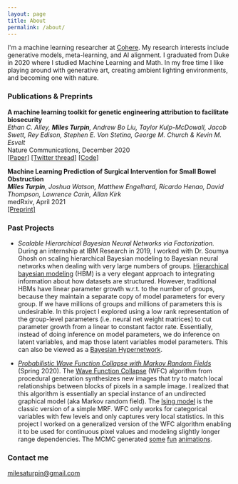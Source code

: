 ```yaml
---
layout: page
title: About
permalink: /about/
---
```


I'm a machine learning researcher at [Cohere](https://www.cohere.ai). My research interests include generative models, meta-learning, and AI alignment. I graduated from Duke in 2020 where I studied Machine Learning and Math. In my free time I like playing around with generative art, creating ambient lighting environments, and becoming one with nature.
 
### Publications & Preprints

**A machine learning toolkit for genetic engineering attribution to facilitate biosecurity**\
_Ethan C. Alley, **Miles Turpin**, Andrew Bo Liu, Taylor Kulp-McDowall, Jacob Swett, Rey Edison, Stephen E. Von Stetina, George M. Church & Kevin M. Esvelt_\
Nature Communications, December 2020\
[[Paper]](https://www.nature.com/articles/s41467-020-19612-0) [[Twitter thread]](https://twitter.com/kesvelt/status/1336500662851526662) [[Code]](https://github.com/altLabs/attrib)

**Machine Learning Prediction of Surgical Intervention for Small Bowel Obstruction**\
_**Miles Turpin**, Joshua Watson, Matthew Engelhard, Ricardo Henao, David Thompson, Lawrence Carin, Allan Kirk_\
medRxiv, April 2021\
[[Preprint]](https://www.medrxiv.org/content/10.1101/2021.04.13.21255428v1)

### Past Projects

* _Scalable Hierarchical Bayesian Neural Networks via Factorization._ During an internship at IBM Research in 2019, I worked with Dr. Soumya Ghosh on scaling hierarchical Bayesian modeling to Bayesian neural networks when dealing with very large numbers of groups. [Hierarchical bayesian modeling](https://en.wikipedia.org/wiki/Bayesian_hierarchical_modeling) (HBM) is a very elegant approach to integrating information about how datasets are structured. However, traditional HBMs have linear parameter growth w.r.t. to the number of groups, because they maintain a separate copy of model parameters for every group. If we have millions of groups and millions of parameters this is undesirable. In this project I explored using a low rank representation of the group-level parameters (i.e. neural net weight matrices) to cut parameter growth from a linear to constant factor rate. Essentially, instead of doing inference on model parameters, we do inference on latent variables, and map those latent variables model parameters. This can also be viewed as a [Bayesian Hypernetwork](https://arxiv.org/abs/1710.04759).

* _[Probabilistic Wave Function Collapse with Markov Random Fields](https://github.com/milesaturpin/probabilistic-wave-function-collapse)_ (Spring 2020). The [Wave Function Collapse](https://github.com/mxgmn/WaveFunctionCollapse) (WFC) algorithm from procedural generation synthesizes new images that try to match local relationships between blocks of pixels in a sample image. I realized that this algorithm is essentially an special instance of an undirected graphical model (aka Markov random field). The [Ising model](https://en.wikipedia.org/wiki/Ising_model) is the classic version of a simple MRF. WFC only works for categorical variables with few levels and only captures very local statistics. In this project I worked on a generalized version of the WFC algorithm enabling it to be used for continuous pixel values and modeling slightly longer range dependencies. The MCMC generated [some](https://github.com/milesaturpin/probabilistic-wave-function-collapse/blob/master/presentation/041320_050143.gif) [fun](https://github.com/milesaturpin/probabilistic-wave-function-collapse/blob/master/presentation/k2s1ts10000lb-1ub0.5_041420_124422.gif) [animations](https://github.com/milesaturpin/probabilistic-wave-function-collapse/blob/master/presentation/k18s9ts10000lb0.003ub0.1_041320_203604.gif).

### Contact me

[milesaturpin@gmail.com](mailto:milesaturpin@gmail.com)
